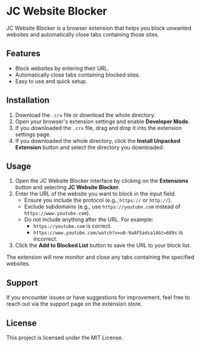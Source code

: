 # JC Website Blocker

JC Website Blocker is a browser extension that helps you block unwanted websites and automatically close tabs containing those sites.

## Features

- Block websites by entering their URL.
- Automatically close tabs containing blocked sites.
- Easy to use and quick setup.

## Installation

1. Download the `.crx` file or download the whole directory.
2. Open your browser's extension settings and enable **Developer Mode**.
3. If you downloaded the `.crx` file, drag and drop it into the extension settings page.
4. If you downloaded the whole directory, click the **Install Unpacked Extension** button and select the directory you downloaded.

## Usage

1. Open the JC Website Blocker interface by clicking on the **Extensions** button and selecting **JC Website Blocker**.
2. Enter the URL of the website you want to block in the input field.
   - Ensure you include the protocol (e.g., `https://` or `http://`).
   - Exclude subdomains (e.g., use `https://youtube.com` instead of `https://www.youtube.com`).
   - Do not include anything after the URL. For example:
     - `https://youtube.com` is correct.
     - `https://www.youtube.com/watch?v=u6-9aAF5adsa14&t=689s` is incorrect.
3. Click the **Add to Blocked List** button to save the URL to your block list.

The extension will now monitor and close any tabs containing the specified websites.

## Support

If you encounter issues or have suggestions for improvement, feel free to reach out via the support page on the extension store.

## License

This project is licensed under the MIT License.
